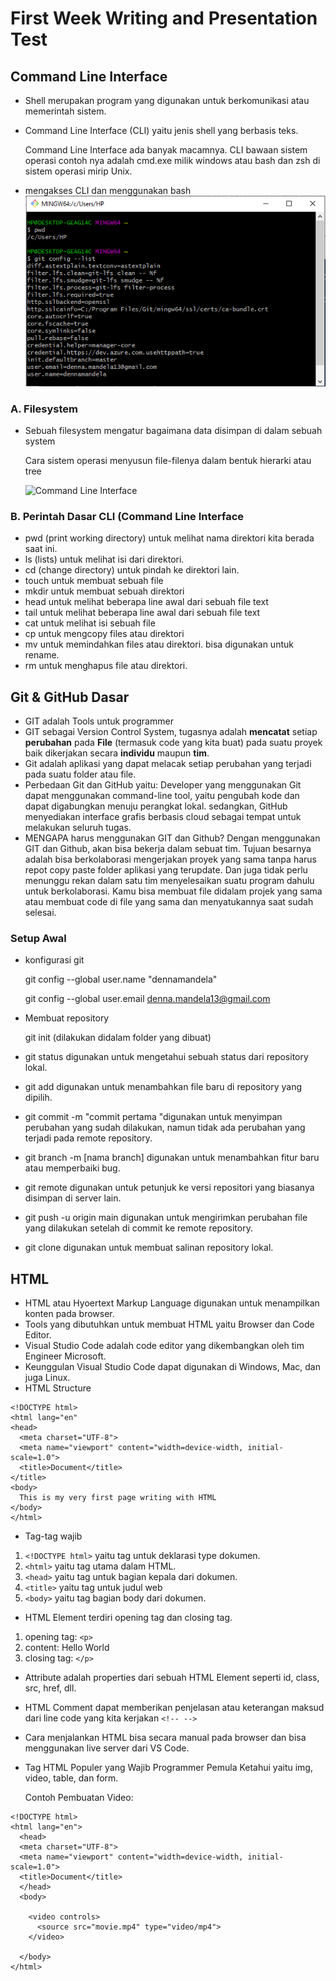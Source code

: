 # First Week Writing and Presentation Test
## Command Line Interface
- Shell merupakan program yang digunakan untuk berkomunikasi atau memerintah sistem.
- Command Line Interface (CLI) yaitu jenis shell yang berbasis teks.

  Command Line Interface ada banyak macamnya. CLI bawaan sistem operasi contoh nya adalah cmd.exe milik windows atau bash dan zsh di sistem operasi mirip Unix.
  
- mengakses CLI dan menggunakan bash ![Command Line Interface](/week-1/mengakses-cli.png)
### A. Filesystem
- Sebuah filesystem mengatur bagaimana data disimpan di dalam sebuah system
  
  Cara sistem operasi menyusun file-filenya dalam bentuk hierarki atau tree

  ![Command Line Interface](/week-1/filesystem.png)

### B. Perintah Dasar CLI (Command Line Interface 
- pwd (print working directory) untuk melihat nama direktori kita berada saat ini.
- ls (lists) untuk melihat isi dari direktori.
- cd (change directory) untuk pindah ke direktori lain.
- touch untuk membuat sebuah file
- mkdir untuk membuat sebuah direktori
- head untuk melihat beberapa line awal dari sebuah file text
- tail untuk melihat beberapa line awal dari sebuah file text
- cat untuk melihat isi sebuah file
- cp untuk mengcopy files atau direktori
- mv untuk memindahkan files atau direktori. bisa digunakan untuk rename.
- rm untuk menghapus file atau direktori.

## Git & GitHub Dasar
- GIT adalah Tools untuk programmer
- GIT sebagai Version Control System, tugasnya adalah **mencatat** setiap **perubahan** pada **File** (termasuk code yang kita buat) pada suatu proyek baik dikerjakan secara **individu** maupun **tim**.
- Git adalah aplikasi yang dapat melacak setiap perubahan yang terjadi pada suatu folder atau file.
- Perbedaan Git dan GitHub yaitu: Developer yang menggunakan Git dapat menggunakan command-line tool, yaitu pengubah kode dan dapat digabungkan menuju perangkat lokal. sedangkan, GitHub menyediakan interface grafis berbasis cloud sebagai tempat untuk melakukan seluruh tugas.
- MENGAPA harus menggunakan GIT dan Github? Dengan menggunakan GIT dan Github, akan bisa bekerja dalam sebuat tim. Tujuan besarnya adalah bisa berkolaborasi mengerjakan proyek yang sama tanpa harus repot copy paste folder aplikasi yang terupdate.
Dan juga tidak perlu menunggu rekan dalam satu tim menyelesaikan suatu program dahulu untuk berkolaborasi. Kamu bisa membuat file didalam projek yang sama atau membuat code di file yang sama dan menyatukannya saat sudah selesai.

### Setup Awal
- konfigurasi git

  git config --global user.name "dennamandela"
  
  git config --global user.email denna.mandela13@gmail.com
  
- Membuat repository

  git init (dilakukan didalam folder yang dibuat)
  
- git status digunakan untuk mengetahui sebuah status dari repository lokal.
- git add digunakan untuk menambahkan file baru di repository yang dipilih.
- git commit -m "commit pertama "digunakan untuk menyimpan perubahan yang sudah dilakukan, namun tidak ada perubahan yang terjadi pada remote repository.
- git branch -m [nama branch] digunakan untuk menambahkan fitur baru atau memperbaiki bug.
- git remote digunakan untuk petunjuk ke versi repositori yang biasanya disimpan di server lain.
- git push -u origin main digunakan untuk mengirimkan perubahan file yang dilakukan setelah di commit ke remote repository.
- git clone digunakan untuk membuat salinan repository lokal.

## HTML
- HTML atau Hyoertext Markup Language digunakan untuk menampilkan konten pada browser.
- Tools yang dibutuhkan untuk membuat HTML yaitu Browser dan Code Editor.
- Visual Studio Code adalah code editor yang dikembangkan oleh tim Engineer Microsoft.
- Keunggulan Visual Studio Code dapat digunakan di Windows, Mac, dan juga Linux.
- HTML Structure
```
<!DOCTYPE html>
<html lang="en"
<head>
  <meta charset="UTF-8">
  <meta name="viewport" content="width=device-width, initial-scale=1.0">
  <title>Document</title>
</title>
<body>
  This is my very first page writing with HTML
</body>
</html>
```
- Tag-tag wajib

1. ```<!DOCTYPE html>``` yaitu tag untuk deklarasi type dokumen.
2. ```<html>``` yaitu tag utama dalam HTML.
3. ```<head>``` yaitu tag untuk bagian kepala dari dokumen.
4. ```<title>``` yaitu tag untuk judul web
5. ```<body>``` yaitu tag bagian body dari dokumen.

- HTML Element terdiri opening tag dan closing tag.
1. opening tag: ```<p>```
2. content: Hello World
3. closing tag: ```</p>```

- Attribute adalah properties dari sebuah HTML Element seperti id, class, src, href, dll.
- HTML Comment dapat memberikan penjelasan atau keterangan maksud dari line code yang kita kerjakan ```<!-- -->```
- Cara menjalankan HTML bisa secara manual pada browser dan bisa menggunakan live server dari VS Code.
- Tag HTML Populer yang Wajib Programmer Pemula Ketahui yaitu img, video, table, dan form.

  Contoh Pembuatan Video:
  
```
<!DOCTYPE html>
<html lang="en">
  <head>
  <meta charset="UTF-8">
  <meta name="viewport" content="width=device-width, initial-scale=1.0">
  <title>Document</title>
  </head> 
  <body>
    
    <video controls>
      <source src="movie.mp4" type="video/mp4">
    </video>
    
  </body>
</html>
```

  




  





